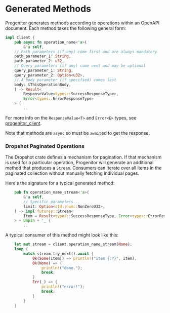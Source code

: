 # Generated Methods

Progenitor generates methods according to operations within an OpenAPI
document. Each method takes the following general form:

```rust
impl Client {
    pub async fn operation_name<'a>(
        &'a self,
	// Path parameters (if any) come first and are always mandatory
	path_parameter_1: String,
	path_parameter_2: u32,
	// Query parameters (if any) come next and may be optional
	query_parameter_1: String,
	query_parameter_2: Option<u32>,
	// A body parameter (if specified) comes last
	body: &ThisOperationBody,
    ) -> Result<
        ResponseValue<types::SuccessResponseType>,
        Error<types::ErrorResponseType>
    > {
        ..
```

For more info on the `ResponseValue<T>` and `Error<E>` types, see
[progenitor_client](./progenitor-client.md).

Note that methods are `async` so must be `await`ed to get the response.

### Dropshot Paginated Operations

The Dropshot crate defines a mechanism for pagination. If that mechanism is
used for a particular operation, Progenitor will generate an additional method
that produces a `Stream`. Consumers can iterate over all items in the paginated
collection without manually fetching individual pages.

Here's the signature for a typical generated method:

```rust
    pub fn operation_name_stream<'a>(
        &'a self,
        // Specific parameters...
        limit: Option<std::num::NonZeroU32>,
    ) -> impl futures::Stream<
	    Item = Result<types::SuccessResponseType, Error<types::ErrorResponseType>>
    > + Unpin + '_ {
        ..
```

A typical consumer of this method might look like this:

```rust
    let mut stream = client.operation_name_stream(None);
    loop {
        match stream.try_next().await {
            Ok(Some(item)) => println!("item {:?}", item),
            Ok(None) => {
                println!("done.");
                break;
            }
            Err(_) => {
                println!("error!");
                break;
            }
        }
    }
```
